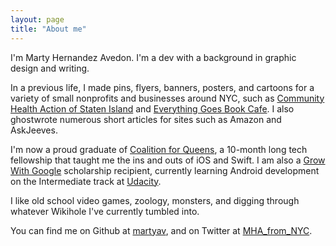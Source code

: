 ```yaml
---
layout: page
title: "About me"
---
```

  I'm Marty Hernandez Avedon. I'm a dev with a background in graphic design and writing.  

  In a previous life, I made pins, flyers, banners, posters, and cartoons for a variety of small nonprofits and businesses around NYC, such as [Community Health Action of Staten Island](https://www.chasiny.org/) and [Everything Goes Book Cafe](http://www.etgstores.com/bookcafe/). I also ghostwrote numerous short articles for sites such as Amazon and AskJeeves.  		

  I'm now a proud graduate of [Coalition for Queens](https://www.c4q.nyc/accesscode), a 10-month long tech fellowship that taught me the ins and outs of iOS and Swift. I am also a [Grow With Google](https://developers.googleblog.com/2017/10/grow-with-google-scholarships.html) scholarship recipient, currently learning Android development on the Intermediate track at [Udacity](https://www.udacity.com/grow-with-google).  

  I like old school video games, zoology, monsters, and digging through whatever Wikihole I've currently tumbled into. 

  You can find me on Github at [martyav](https://github.com/martyav), and on Twitter at [MHA_from_NYC](https://twitter.com/MHA_from_NYC).
